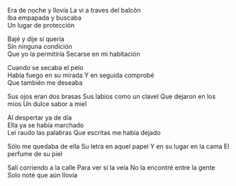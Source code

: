 Era de noche y llovía
La vi a traves del balcón               
Iba empapada y buscaba          
Un lugar de protección

Bajé y dije si quería  
Sin ninguna condición       
Que yo la permitiría
Secarse en mi habitación  

Cuando se secaba el pelo                
Había fuego en su mirada
Y en seguida comprobé                                                            
Que también me deseaba                       

Sus ojos eran dos brasas
Sus labios como un clavel
Que dejaron en los míos
Un dulce sabor a miel

Al despertar ya de día                                                   
Ella ya se había marchado                           
Leí raudo las palabras
Que escritas me había dejado 

Sólo me quedaba de ella
Su letra en aquel papel
Y en su lugar en la cama
El perfume de su piel

Salí corriendo a la calle
Para ver si la veía
No la encontré entre la gente                                                                         
Solo noté que aún llovía